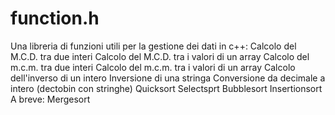 # function.h
Una libreria di funzioni utili per la gestione dei dati in c++:
Calcolo del M.C.D. tra due interi
Calcolo del M.C.D. tra i valori di un array
Calcolo del m.c.m. tra due interi
Calcolo del m.c.m. tra i valori di un array
Calcolo dell'inverso di un intero
Inversione di una stringa
Conversione da decimale a intero (dectobin con stringhe)
Quicksort
Selectsprt
Bubblesort
Insertionsort
A breve: Mergesort
